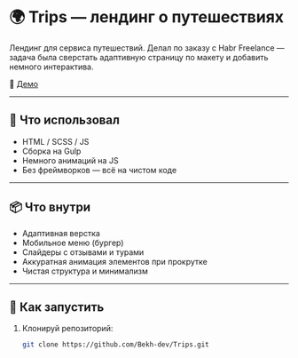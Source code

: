 # 🌍 Trips — лендинг о путешествиях

Лендинг для сервиса путешествий. Делал по заказу с Habr Freelance — задача была сверстать адаптивную страницу по макету и добавить немного интерактива.

🔗 [Демо](https://bekh-dev.github.io/Trips/)  

---

## 🔧 Что использовал

- HTML / SCSS / JS
- Сборка на Gulp
- Немного анимаций на JS
- Без фреймворков — всё на чистом коде

---

## 📦 Что внутри

- Адаптивная верстка
- Мобильное меню (бургер)
- Слайдеры с отзывами и турами
- Аккуратная анимация элементов при прокрутке
- Чистая структура и минимализм

---

## 🚀 Как запустить

1. Клонируй репозиторий:

   ```bash
   git clone https://github.com/Bekh-dev/Trips.git
